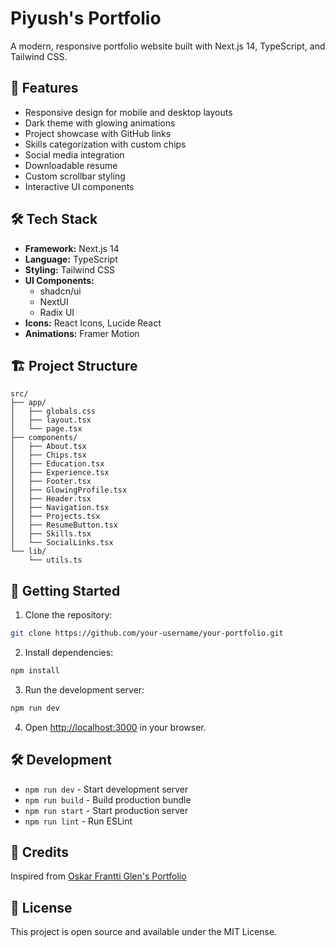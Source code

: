 
# Piyush's Portfolio

A modern, responsive portfolio website built with Next.js 14, TypeScript, and Tailwind CSS.

## 🚀 Features

- Responsive design for mobile and desktop layouts
- Dark theme with glowing animations
- Project showcase with GitHub links
- Skills categorization with custom chips
- Social media integration
- Downloadable resume
- Custom scrollbar styling
- Interactive UI components

## 🛠️ Tech Stack

- **Framework:** Next.js 14
- **Language:** TypeScript
- **Styling:** Tailwind CSS
- **UI Components:** 
  - shadcn/ui
  - NextUI
  - Radix UI
- **Icons:** React Icons, Lucide React
- **Animations:** Framer Motion

## 🏗️ Project Structure

```
src/
├── app/
│   ├── globals.css
│   ├── layout.tsx
│   └── page.tsx
├── components/
│   ├── About.tsx
│   ├── Chips.tsx
│   ├── Education.tsx
│   ├── Experience.tsx
│   ├── Footer.tsx
│   ├── GlowingProfile.tsx
│   ├── Header.tsx
│   ├── Navigation.tsx
│   ├── Projects.tsx
│   ├── ResumeButton.tsx
│   ├── Skills.tsx
│   └── SocialLinks.tsx
└── lib/
    └── utils.ts
```

## 🚀 Getting Started

1. Clone the repository:
```bash
git clone https://github.com/your-username/your-portfolio.git
```

2. Install dependencies:
```bash
npm install
```

3. Run the development server:
```bash
npm run dev
```

4. Open [http://localhost:3000](http://localhost:3000) in your browser.

## 🛠️ Development

- `npm run dev` - Start development server
- `npm run build` - Build production bundle
- `npm run start` - Start production server
- `npm run lint` - Run ESLint

## 🙏 Credits

Inspired from [Oskar Frantti Glen's Portfolio](https://github.com/OskarFranttiGlen/next-portfolio.git)

## 📄 License

This project is open source and available under the MIT License.
